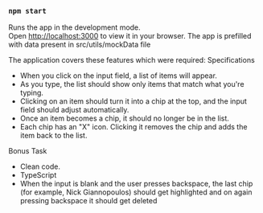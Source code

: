 
### `npm start`

Runs the app in the development mode.\
Open [http://localhost:3000](http://localhost:3000) to view it in your browser.
 The app is prefilled with data present in src/utils/mockData file

The application covers these features which were required:
Specifications
- When you click on the input field, a list of items will appear.
- As you type, the list should show only items that match what you're typing.
- Clicking on an item should turn it into a chip at the top, and the input field should adjust automatically.
- Once an item becomes a chip, it should no longer be in the list.
- Each chip has an "X" icon. Clicking it removes the chip and adds the item back to the list.

Bonus Task
- Clean code.
- TypeScript
- When the input is blank and the user presses backspace, the last chip (for example, Nick Giannopoulos) should get highlighted and on again pressing backspace it should get deleted

